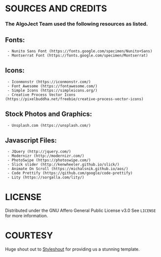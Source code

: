 # SOURCES AND CREDITS

### The AlgoJect Team used the following resources as listed.


## Fonts:
```
 - Nunito Sans Font (https://fonts.google.com/specimen/Nunito+Sans)
 - Montserrat Font (https://fonts.google.com/specimen/Montserrat)
```
## Icons:
```
 - Iconmonstr (https://iconmonstr.com/)
 - Font Awesome (https://fontawesome.com/)
 - Simple Icons (https://simpleicons.org/)
 - Creative Process Vector Icons (https://pixelbuddha.net/freebie/creative-process-vector-icons)
```

## Stock Photos and Graphics:
```
 - Unsplash.com (https://unsplash.com/)
```
 
## Javascript Files:
```
 - JQuery (http://jquery.com/)
 - Modernizr (http://modernizr.com/)
 - PhotoSwipe (https://photoswipe.com/)
 - Slick slider (http://kenwheeler.github.io/slick/)
 - Animate On Scroll (https://michalsnik.github.io/aos/)
 - Code Prettify (https://github.com/google/code-prettify)
 - Lity (https://sorgalla.com/lity/)
```

# LICENSE

Distributed under the GNU Affero General Public License v3.0
See `LICENSE` for more information.

# COURTESY

Huge shout out to [Styleshout](https://www.styleshout.com/) for providing us a stunning template.
